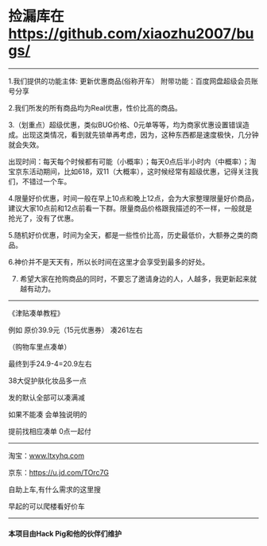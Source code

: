 
# 捡漏库在  https://github.com/xiaozhu2007/bugs/

------------------

1.我们提供的功能主体: 更新优惠商品(俗称开车） 附带功能：百度网盘超级会员账号分享

2.我们所发的所有商品均为Real优惠，性价比高的商品。 

3.（划重点）超级优惠，类似BUG价格、0元单等等，均为商家优惠设置错误造成。出现这类情况，看到就先锁单再考虑，因为，这种东西都是速度极快，几分钟就会失效。 

出现时间：每天每个时候都有可能（小概率）；每天0点后半小时内（中概率）；淘宝京东活动期间，比如618，双11（大概率），这时候经常有超级优惠，记得关注我们，不错过一个车。

4.限量好价优惠，时间一般在早上10点和晚上12点，会为大家整理限量好价商品，建议大家10点前和12点前看一下群。限量商品价格跟我描述的不一样，一般就是抢光了，没有了优惠。 

5.随机好价优惠，时间为全天，都是一些性价比高，历史最低价，大额券之类的商品。 

6.神价并不是天天有，所以长时间在这里才会享受到最多的好处。 

7. 希望大家在抢购商品的同时，不要忘了邀请身边的人，人越多，我更新起来就越有动力。


------------------------


《津贴凑单教程》

例如 原价39.9元（15元优惠券） 凑261左右

（购物车里点凑单）

最终到手24.9-4=20.9左右

38大促护肤化妆品多一点 

发的默认全部可以凑满减 

如果不能凑 会单独说明的 

提前找相应凑单 0点一起付

-----------------------
淘宝：www.ltxyhq.com

京东：https://u.jd.com/TOrc7G

自助上车,有什么需求的这里搜

早起的可以爬楼看好价车

-------------------------

#### 本项目由Hack Pig和他的伙伴们维护
